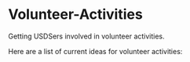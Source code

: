 # Volunteer-Activities
Getting USDSers involved in volunteer activities.

Here are a list of current ideas for volunteer activities:
